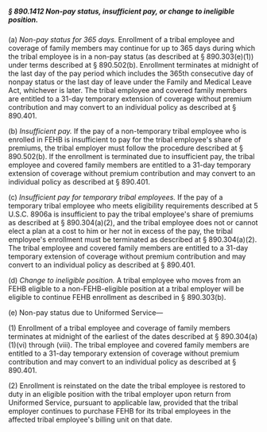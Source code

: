 ##### § 890.1412 Non-pay status, insufficient pay, or change to ineligible position. #####

(a) *Non-pay status for 365 days.* Enrollment of a tribal employee and coverage of family members may continue for up to 365 days during which the tribal employee is in a non-pay status (as described at § 890.303(e)(1)) under terms described at § 890.502(b). Enrollment terminates at midnight of the last day of the pay period which includes the 365th consecutive day of nonpay status or the last day of leave under the Family and Medical Leave Act, whichever is later. The tribal employee and covered family members are entitled to a 31-day temporary extension of coverage without premium contribution and may convert to an individual policy as described at § 890.401.

(b) *Insufficient pay.* If the pay of a non-temporary tribal employee who is enrolled in FEHB is insufficient to pay for the tribal employee's share of premiums, the tribal employer must follow the procedure described at § 890.502(b). If the enrollment is terminated due to insufficient pay, the tribal employee and covered family members are entitled to a 31-day temporary extension of coverage without premium contribution and may convert to an individual policy as described at § 890.401.

(c) *Insufficient pay for temporary tribal employees.* If the pay of a temporary tribal employee who meets eligibility requirements described at 5 U.S.C. 8906a is insufficient to pay the tribal employee's share of premiums as described at § 890.304(a)(2), and the tribal employee does not or cannot elect a plan at a cost to him or her not in excess of the pay, the tribal employee's enrollment must be terminated as described at § 890.304(a)(2). The tribal employee and covered family members are entitled to a 31-day temporary extension of coverage without premium contribution and may convert to an individual policy as described at § 890.401.

(d) *Change to ineligible position.* A tribal employee who moves from an FEHB eligible to a non-FEHB-eligible position at a tribal employer will be eligible to continue FEHB enrollment as described in § 890.303(b).

(e) Non-pay status due to Uniformed Service—

(1) Enrollment of a tribal employee and coverage of family members terminates at midnight of the earliest of the dates described at § 890.304(a)(1)(vi) through (viii). The tribal employee and covered family members are entitled to a 31-day temporary extension of coverage without premium contribution and may convert to an individual policy as described at § 890.401.

(2) Enrollment is reinstated on the date the tribal employee is restored to duty in an eligible position with the tribal employer upon return from Uniformed Service, pursuant to applicable law, provided that the tribal employer continues to purchase FEHB for its tribal employees in the affected tribal employee's billing unit on that date.